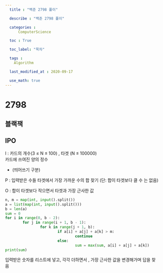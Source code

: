 ```yaml
---
  title : "백준 2798 풀이"

  describe : "백준 2798 풀이"

  categories : 
      ComputerScience

  toc : True

  toc_label: "목차"

  tags : 
    Algorithm

  last_modified_at : 2020-09-17

  use_math: true
---
```

# 2798
## 블랙잭

## IPO

I : 카드의 개수(3 ≤ N ≤ 100) , 타겟 (N ≤ 100000) <br> 카드에 쓰여진 양의 정수
* (띄어쓰기 구분)


P : 입력받은 수들 타겟에서 가장 가까운 수의 합 찾기 (단: 합이 타겟보다 클 수 는 없음)

O : 합이 타겟보다 작으면서 타겟과 가장 근사한 값

```python
n, m = map(int, input().split())
a = list(map(int, input().split()))
b = len(a)
sum = 0
for i in range(0, b - 2):
        for j in range(i + 1, b - 1):
                for k in range(j + 1, b):
                        if a[i] + a[j] + a[k] > m:
                                continue
                        else:
                                sum = max(sum, a[i] + a[j] + a[k])
print(sum)
```
입력받은 숫자를 리스트에 넣고, 각각 더하면서 , 가장 근사한 값을 변경해가며 답을 찾음
